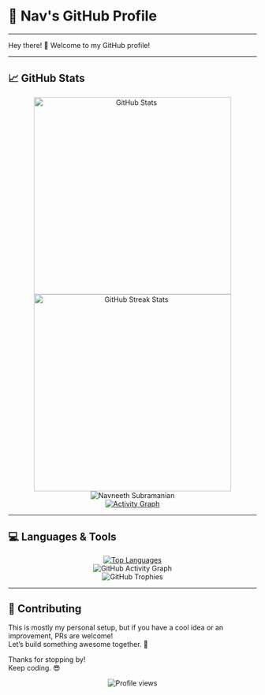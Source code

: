 # 🚀 Nav's GitHub Profile

---

Hey there! 👋 Welcome to my GitHub profile!

---

## 📈 GitHub Stats

<div align="center">
  <img src="https://github-readme-stats.vercel.app/api?username=navneeth&show_icons=true&theme=tokyonight&hide_border=true&bg_color=0D1117" width="400" alt="GitHub Stats"/>
  <img src="https://github-readme-streak-stats.herokuapp.com/?user=navneeth&theme=tokyonight&hide_border=true&background=0D1117" width="400" alt="GitHub Streak Stats"/>
</div>

<div align="center">
  <img src="https://github-readme-stats-sigma-five.vercel.app/api?username=navneeth&theme=dark&show_icons=true&include_all_commits=true" alt="Navneeth Subramanian"/>
</div>

<div align="center">
  <a href="https://github.com/ashutosh00710/github-readme-activity-graph">
    <img alt="Activity Graph" src="https://github-readme-activity-graph.vercel.app/graph?username=navneeth&theme=react-dark&hide_border=true"/>
  </a>
</div>

---

## 💻 Languages & Tools

<div align="center">
  <a href="https://github.com/anuraghazra/github-readme-stats">
    <img src="https://github-readme-stats.vercel.app/api/top-langs/?username=navneeth&layout=compact&theme=radical" alt="Top Languages"/>
  </a>
</div>



<div align="center">
  <img src="https://github-readme-activity-graph.vercel.app/graph?username=navneeth&&theme=github-compact" alt="GitHub Activity Graph"/>
</div>

<div align="center">
  <img src="https://github-profile-trophy.vercel.app/?username=navneeth&theme=algolia&column=-1" alt="GitHub Trophies"/>
</div>

---

## 🤝 Contributing

This is mostly my personal setup, but if you have a cool idea or an improvement, PRs are welcome!  
Let’s build something awesome together. 🚀

Thanks for stopping by!  
Keep coding. 😎

<div align="center">
  <img src="https://komarev.com/ghpvc/?username=navneeth&label=Profile%20views&style=for-the-badge" alt="Profile views"/>
</div>
